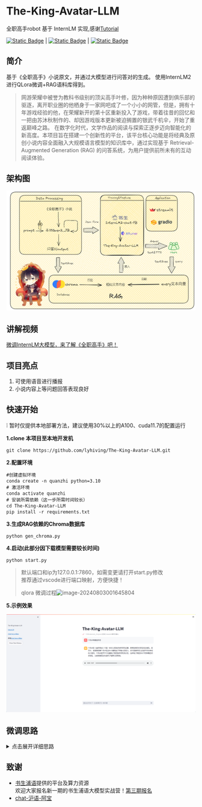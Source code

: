 # The-King-Avatar-LLM
全职高手robot 基于 InternLM 实现,感谢[Tutorial](https://github.com/InternLM/Tutorial)

[![Static Badge](https://img.shields.io/badge/license-Apache%202.0-00a2a8)][license-url] | [![Static Badge](https://img.shields.io/badge/openxlab-models-blue)][OpenXLab_Model-url] | [![Static Badge](https://img.shields.io/badge/modelscope-models-9371ab)][ModelScope-url]

[license-url]: ./LICENSE
[OpenXLab_Model-url]: https://openxlab.org.cn/models/detail/hoo01/chat-huyu-ABao
[ModelScope-url]: https://www.modelscope.cn/models/hooo01/chat-huyu-ABao
## 简介

基于《全职高手》小说原文，并通过大模型进行问答对的生成。
使用InternLM2进行QLora微调+RAG语料库得到。

> 网游荣耀中被誉为教科书级别的顶尖高手叶修，因为种种原因遭到俱乐部的驱逐，离开职业圈的他栖身于一家网吧成了一个小小的网管，但是，拥有十年游戏经验的他，在荣耀新开的第十区重新投入了游戏，带着往昔的回忆和一把由苏沐秋制作的、却因游戏版本更新被迫搁置的银武千机伞，开始了重返巅峰之路。
> 在数字化时代，文学作品的阅读与探索正逐步迈向智能化的新高度。本项目旨在搭建一个创新性的平台，该平台核心功能是将经典及原创小说内容全面融入大规模语言模型的知识库中，通过实现基于 Retrieval-Augmented Generation (RAG) 的问答系统，为用户提供前所未有的互动阅读体验。

## 架构图
![enter image description here](./asset/Architecture.png?raw=true)

## 讲解视频
[微调InternLM大模型，来了解《全职高手》吧！](https://www.bilibili.com/video/BV1dYaoebERQ/?vd_source=6856ef3925c77e098a1a2df5b9634513#reply112908180655895)

## 项目亮点

 1. 可使用语音进行播报
 2.  小说内容上等问题回答表现良好

## 快速开始

❕ 暂时仅提供本地部署方法，建议使用30%以上的A100、cuda11.7的配置运行

**1.clone 本项目至本地开发机** 

    git clone https://github.com/lyhiving/The-King-Avatar-LLM.git

**2.配置环境**

    #创建虚拟环境
    conda create -n quanzhi python=3.10 
    # 激活环境 
    conda activate quanzhi
    # 安装所需依赖（这一步所需时间较长）
    cd The-King-Avatar-LLM
    pip install -r requirements.txt

**3.生成RAG依赖的Chroma数据库**

    python gen_chroma.py

**4.启动(此部分因下载模型需要较长时间)**

    python start.py

> 默认端口和ip为127.0.0.1:7860，如需变更请打开start.py修改<br>
> 推荐通过vscode进行端口映射，方便快捷！<br>
>
> qlora 微调过程![image-20240803001645804](https://github.com/shiqiyio/The-King-Avatar-LLM/blob/main/asset/process.png)

**5.示例效果**

![image-20240804235145720](./asset/display.png)

## 微调思路
<details>
<summary>点击展开详细思路</summary>

**1.数据准备**<br>
数据：《全职高手》小说<br>

1.使用qwen2_7B生成问答对<br>
使用本地qwen_7B大模型，提供prompt，批量生成问题，同时传入所生成的问题，并进行回答。<br>
完整脚本见scripts目录<br>

2.使用脚本将以上文本问答对，转换为模型微调所需要的类型。<br>
完整脚本见scripts目录<br>

通过以上步骤得到符合xtuner微调格式的jsonl数据。<br>

**2.微调模型**<br>
xtuner微调工具包的官方教程：  <br>
https://github.com/InternLM/Tutorial/blob/camp2/xtuner/personal_assistant_document.md
https://github.com/InternLM/Tutorial/blob/camp2/data_fine_tuning/data_fine_tuning.md<br>
1.选择基座模型<br>
基座模型选择了internlm2-chat-7b。<br>
2.配置文件修改<br>
按照教程里的配置文件，对PART1修改，其余部分未动：<br>
part1改动：

     # Model
    pretrained_model_name_or_path = './model'#修改为基座模型的路径
    use_varlen_attn = False
    # Data
    alpaca_en_path = './data/novel.json'#修改原始数据集路径
    prompt_template = PROMPT_TEMPLATE.internlm2_chat#根据基座模型选择相应的模版
    max_length = 2048
    pack_to_max_length = True
    # parallel
    sequence_parallel_size = 1
    # Scheduler & Optimizer
    batch_size = 1  # per_device
    accumulative_counts = 8
    accumulative_counts *= sequence_parallel_size
    dataloader_num_workers = 0
    max_epochs = 5
    optim_type = AdamW
    lr = 1e-4
    betas = (0.9, 0.999)
    weight_decay = 0
    max_norm = 1  # grad clip
    warmup_ratio = 0.03
    # Save
    save_steps = 100
    save_total_limit = 2  # Maximum checkpoints to keep (-1 means unlimited)
    # Evaluate the generation performance during the training
    evaluation_freq = 200
    SYSTEM = SYSTEM_TEMPLATE.alpaca
    evaluation_inputs = [
    '"介绍一下你自己？', '千机伞有哪些形态？'
    ]
3.继续训练<br>
在初步训练完成后，模型的问答尚未达到预期效果。采去续训的方式，将`Resume=True`。将初次训练得到的模型作为预训练模型（pretrained_model），进行继续训练，从而实现对数据集更好的理解及问答输出的更好。<br>
4.局限<br>
微调后的模型基本上可以应对日常的，但对小说的剧情和人物关系理解方面，其表现仍有待提升。对此，引入RAG（检索增强生成）技术。通过检索知识库信息，辅助模型更准确地回答小说的情节和人物关系问题。

**3.RAG检索增强**<br>
RAG设计链路参考：<br>
[https://github.com/InternLM/tutorial/tree/camp1/langchain](https://github.com/InternLM/tutorial/tree/camp1/langchain)
[https://github.com/datawhalechina/llm-universe/tree/main/notebook](https://github.com/datawhalechina/llm-universe/tree/main/notebook)<br>
1.知识库搭建<br>将小说txt文件作为语料库。<br>
2.构建向量数据库<br>
完整脚本见gen_chroma.py<br>
其中<br>

> chunk_size的大小要能包含一个完整的conversation； 因为是长文本txt，分割选择递归分割；<br>
> 经过测试召回文档的效果，词向量模型最终选择的是shibing624/text2vec-base-chinese，使用huggingface导入；<br>
> 使用chroma作为向量数据库，运行即可得到持久化的向量数据库，无需重复构建。
> 
> `#创建文本分割器实例` `text_splitter =
> RecursiveCharacterTextSplitter(chunk_size=600, chunk_overlap=100)`
> `embedding_function =
> HuggingFaceEmbeddings(model_name="shibing624/text2vec-base-chinese")`
> `persist_directory ='/root/thisis/chroma'#根据下载模型的路径调整，建议写绝对路径`

3.接入LangChain框架<br>
完整脚本见llm.py<br>
4.构建检索问答链<br>
完整脚本见ragchat.py<br>
在prompt template引导模型使用外部增强的知识库

        template = """
        **Context**（背景）：
        你是一个由十七专门训练的《全职高手》小说问答模型。可以提供准确且详细的解答，帮助用户深入了解这部小说的角色、情节和背景。
        
        **Objective**（目标）：
        回答有关《全职高手》的问题，提供有价值的见解，并确保回答基于提供的上下文信息。
        
        **Structure**（结构）：
        1. 理解问题及其背景。
        2. 查阅提供的上下文信息。
        3. 使用上下文信息优先回答问题。
        4. 如果上下文信息不足，再使用模型的通用知识。
        
        **Task**（任务）：
        回答以下问题，确保回答基于上下文信息，并在必要时参考其他知识。
        
        **Action**（行动）：
        详细阅读问题，并结合上下文信息提供准确的回答。
        
        **Result**（结果）：
        提供一个详细、准确且基于上下文的信息，以解答问题并满足用户的需求。
        
        问题: {question}
        
        上下文信息：
        ···
        {context}
        ···
        
        请根据上述框架回答问题。
    """

5.接入streamlit<br>
见app.py和start.py<br>
</details> 

## 致谢

 - [书生浦语](https://internlm.intern-ai.org.cn/)提供的平台及算力资源<br>
欢迎大家报名新一期的书生浦语大模型实战营！[第三期报名](https://github.com/InternLM/Tutorial)
 - [chat-沪语-阿宝](https://github.com/hoo01/chat-huyu-ABao)

